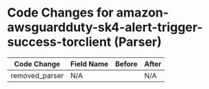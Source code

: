 # Code Changes for amazon-awsguardduty-sk4-alert-trigger-success-torclient (Parser)

| Code Change | Field Name | Before | After |
|-------------|------------|--------|-------|
| removed_parser | N/A |  | N/A |